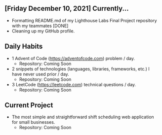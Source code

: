 ## [Friday December 10, 2021] Currently...
- Formatting README.md of my Lighthouse Labs Final Project repository with my teammates [DONE]
- Cleaning up my GitHub profile.

## Daily Habits
- 1 Advent of Code (https://adventofcode.com) problem / day.
  - Repository: Coming Soon
- 2 snippets of technologies (languages, libraries, frameworks, etc.) I have never used prior / day.
  - Repository: Coming Soon
- 3 LeetCode (https://leetcode.com) technical questions / day.
  - Repository: Coming Soon

## Current Project
- The most simple and straightforward shift scheduling web application for small businesses.
  - Repository: Coming Soon
